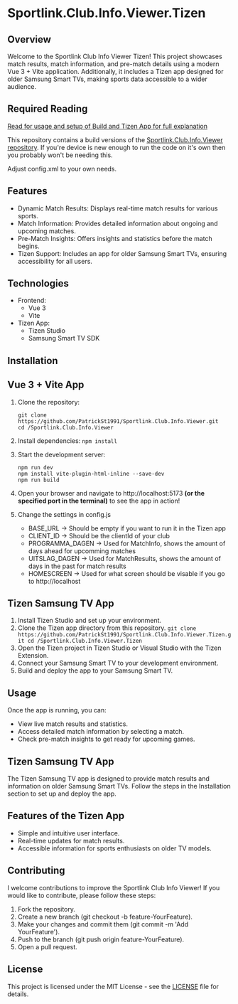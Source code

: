 # Sportlink.Club.Info.Viewer.Tizen

## Overview
Welcome to the Sportlink Club Info Viewer Tizen! This project showcases match results, match information, and pre-match details using a modern Vue 3 + Vite application. Additionally, it includes a Tizen app designed for older Samsung Smart TVs, making sports data accessible to a wider audience.

## Required Reading 
[Read for usage and setup of Build and Tizen App for full explanation](https://patrickst1991.github.io/Sportlink.Club.Info.Viewer/)

This repository contains a build versions of the [Sportlink.Club.Info.Viewer repository](https://github.com/PatrickSt1991/Sportlink.Club.Info.Viewer).
If you're device is new enough to run the code on it's own then you probably won't be needing this.

Adjust config.xml to your own needs.

## Features
 - Dynamic Match Results: Displays real-time match results for various sports.
 - Match Information: Provides detailed information about ongoing and upcoming matches.
 - Pre-Match Insights: Offers insights and statistics before the match begins.
 - Tizen Support: Includes an app for older Samsung Smart TVs, ensuring accessibility for all users.

## Technologies
 - Frontend:
   - Vue 3
   - Vite
 - Tizen App:
   - Tizen Studio
   - Samsung Smart TV SDK

## Installation
## Vue 3 + Vite App
 1. Clone the repository:
    ```
    git clone https://github.com/PatrickSt1991/Sportlink.Club.Info.Viewer.git
    cd /Sportlink.Club.Info.Viewer
    ```
 2. Install dependencies:
    ```npm install```
 3. Start the development server:
    ```
    npm run dev
    npm install vite-plugin-html-inline --save-dev
    npm run build
    ```
    
 5. Open your browser and navigate to http://localhost:5173 **(or the specified port in the terminal)** to see the app in action!
 6. Change the settings in config.js
    - BASE_URL -> Should be empty if you want to run it in the Tizen app
    - CLIENT_ID -> Should be the clientId of your club
    - PROGRAMMA_DAGEN -> Used for MatchInfo, shows the amount of days ahead for upcomming matches
    - UITSLAG_DAGEN -> Used for MatchResults, shows the amount of days in the past for match results
    - HOMESCREEN -> Used for what screen should be visable if you go to http://localhost

## Tizen Samsung TV App
 1. Install Tizen Studio and set up your environment.
 2. Clone the Tizen app directory from this repository.
    `git clone https://github.com/PatrickSt1991/Sportlink.Club.Info.Viewer.Tizen.git
    cd /Sportlink.Club.Info.Viewer.Tizen`
 3. Open the Tizen project in Tizen Studio or Visual Studio with the Tizen Extension.
 4. Connect your Samsung Smart TV to your development environment.
 5. Build and deploy the app to your Samsung Smart TV.

## Usage
Once the app is running, you can:

 - View live match results and statistics.
 - Access detailed match information by selecting a match.
 - Check pre-match insights to get ready for upcoming games.

## Tizen Samsung TV App
The Tizen Samsung TV app is designed to provide match results and information on older Samsung Smart TVs. Follow the steps in the Installation section to set up and deploy the app.

## Features of the Tizen App
 - Simple and intuitive user interface.
 - Real-time updates for match results.
 - Accessible information for sports enthusiasts on older TV models.

## Contributing
I welcome contributions to improve the Sportlink Club Info Viewer! If you would like to contribute, please follow these steps:

 1. Fork the repository.
 2. Create a new branch (git checkout -b feature-YourFeature).
 3. Make your changes and commit them (git commit -m 'Add YourFeature').
 4. Push to the branch (git push origin feature-YourFeature).
 5. Open a pull request.

## License
This project is licensed under the MIT License - see the [LICENSE](https://github.com/PatrickSt1991/Sportlink.Club.Info.Viewer.Tizen/blob/main/LICENSE) file for details.
